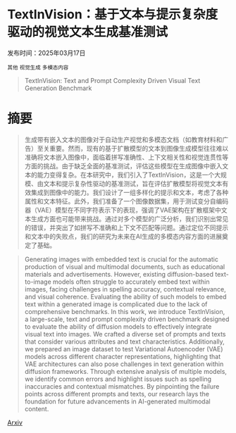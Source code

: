 # TextInVision：基于文本与提示复杂度驱动的视觉文本生成基准测试

发布时间：2025年03月17日

`其他` `视觉生成` `多模态内容`

> TextInVision: Text and Prompt Complexity Driven Visual Text Generation Benchmark

# 摘要

> 生成带有嵌入文本的图像对于自动生产视觉和多模态文档（如教育材料和广告）至关重要。然而，现有的基于扩散模型的文本到图像生成模型往往难以准确将文本嵌入图像中，面临着拼写准确性、上下文相关性和视觉连贯性等方面的挑战。由于缺乏全面的基准测试，评估这些模型在生成图像中嵌入文本的能力变得复杂。在本研究中，我们引入了TextInVision，这是一个大规模、由文本和提示复杂性驱动的基准测试，旨在评估扩散模型将视觉文本有效集成到图像中的能力。我们设计了一组多样化的提示和文本，考虑了各种属性和文本特征。此外，我们准备了一个图像数据集，用于测试变分自编码器（VAE）模型在不同字符表示下的表现，强调了VAE架构在扩散框架中文本生成方面也可能带来挑战。通过对多个模型的广泛分析，我们识别出常见的错误，并突出了如拼写不准确和上下文不匹配等问题。通过定位不同提示和文本中的失败点，我们的研究为未来在AI生成的多模态内容方面的进展奠定了基础。

> Generating images with embedded text is crucial for the automatic production of visual and multimodal documents, such as educational materials and advertisements. However, existing diffusion-based text-to-image models often struggle to accurately embed text within images, facing challenges in spelling accuracy, contextual relevance, and visual coherence. Evaluating the ability of such models to embed text within a generated image is complicated due to the lack of comprehensive benchmarks. In this work, we introduce TextInVision, a large-scale, text and prompt complexity driven benchmark designed to evaluate the ability of diffusion models to effectively integrate visual text into images. We crafted a diverse set of prompts and texts that consider various attributes and text characteristics. Additionally, we prepared an image dataset to test Variational Autoencoder (VAE) models across different character representations, highlighting that VAE architectures can also pose challenges in text generation within diffusion frameworks. Through extensive analysis of multiple models, we identify common errors and highlight issues such as spelling inaccuracies and contextual mismatches. By pinpointing the failure points across different prompts and texts, our research lays the foundation for future advancements in AI-generated multimodal content.

[Arxiv](https://arxiv.org/abs/2503.13730)